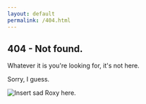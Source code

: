 ```yaml
---
layout: default
permalink: /404.html
---
```


404 - Not found.
----------------

Whatever it is you're looking for, it's not here.

Sorry, I guess.

![Insert sad Roxy here.][sad-roxy]

[sad-roxy]: ../images/sadroxy.png
